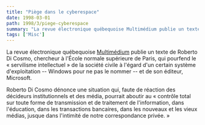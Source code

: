 ```yaml
---
title: "Piège dans le cyberespace"
date: 1998-03-01
path: 1998/3/piege-cyberespace
summary: "La revue électronique québequoise Multimédium publie un texte de Roberto Di Cosmo, chercheur à l'École normale supérieure de Paris, qui pourfend le « servilisme intellectuel » de la société civile à l'égard d'un certain système d'exploitation -- Windows pour ne pas le nommer -- et de son éditeur, Microsoft."
tags: ['Misc']
---
```


<P>
La revue électronique québequoise <A HREF="http://www.mmedium.com/">Multimédium</A> publie un texte de Roberto Di Cosmo, chercheur à l'École
normale supérieure de Paris, qui pourfend le « servilisme
intellectuel » de la société civile à l'égard d'un certain système
d'exploitation -- Windows pour ne pas le nommer -- et de son éditeur,
Microsoft.
</P>

<P> Roberto Di Cosmo dénonce une situation qui, faute de réaction des
décideurs institutionnels et des média, pourrait aboutir au
« contrôle total sur toute forme de transmission et
de traitement de l'information, dans l'éducation, dans les transactions
bancaires, dans les nouveaux et les vieux médias, jusque dans l'intimité
de notre correspondance privée. »
</P>


